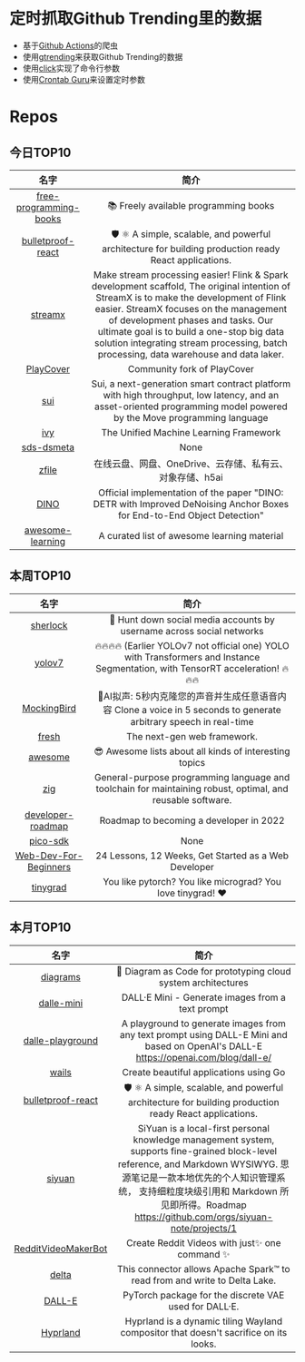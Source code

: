 # 定时抓取Github Trending里的数据
* 基于[Github Actions](https://docs.github.com/en/actions)的爬虫
* 使用[gtrending](https://github.com/hedythedev/gtrending)来获取Github Trending的数据
* 使用[click](https://github.com/pallets/click)实现了命令行参数
* 使用[Crontab Guru](https://crontab.guru/)来设置定时参数

# Repos
## 今日TOP10 
<!-- START OF DAILY_TOP10_REPOS -->
| 名字 | 简介 |
| :----: | :----: |
| [free-programming-books](https://github.com/EbookFoundation/free-programming-books) | 📚 Freely available programming books |
| [bulletproof-react](https://github.com/alan2207/bulletproof-react) | 🛡️ ⚛️ A simple, scalable, and powerful architecture for building production ready React applications. |
| [streamx](https://github.com/streamxhub/streamx) | Make stream processing easier! Flink & Spark development scaffold, The original intention of StreamX is to make the development of Flink easier. StreamX focuses on the management of development phases and tasks. Our ultimate goal is to build a one-stop big data solution integrating stream processing, batch processing, data warehouse and data laker. |
| [PlayCover](https://github.com/PlayCover/PlayCover) | Community fork of PlayCover |
| [sui](https://github.com/MystenLabs/sui) | Sui, a next-generation smart contract platform with high throughput, low latency, and an asset-oriented programming model powered by the Move programming language |
| [ivy](https://github.com/unifyai/ivy) | The Unified Machine Learning Framework |
| [sds-dsmeta](https://github.com/devsuperior/sds-dsmeta) | None |
| [zfile](https://github.com/zhaojun1998/zfile) | 在线云盘、网盘、OneDrive、云存储、私有云、对象存储、h5ai |
| [DINO](https://github.com/IDEACVR/DINO) | Official implementation of the paper "DINO: DETR with Improved DeNoising Anchor Boxes for End-to-End Object Detection" |
| [awesome-learning](https://github.com/afontcu/awesome-learning) | A curated list of awesome learning material |
<!-- END OF DAILY_TOP10_REPOS -->

## 本周TOP10
<!-- START OF WEEKLY_TOP10_REPOS -->
| 名字 | 简介 |
| :----: | :----: |
| [sherlock](https://github.com/sherlock-project/sherlock) | 🔎 Hunt down social media accounts by username across social networks |
| [yolov7](https://github.com/jinfagang/yolov7) | 🔥🔥🔥🔥 (Earlier YOLOv7 not official one) YOLO with Transformers and Instance Segmentation, with TensorRT acceleration! 🔥🔥🔥 |
| [MockingBird](https://github.com/babysor/MockingBird) | 🚀AI拟声: 5秒内克隆您的声音并生成任意语音内容 Clone a voice in 5 seconds to generate arbitrary speech in real-time |
| [fresh](https://github.com/denoland/fresh) | The next-gen web framework. |
| [awesome](https://github.com/sindresorhus/awesome) | 😎 Awesome lists about all kinds of interesting topics |
| [zig](https://github.com/ziglang/zig) | General-purpose programming language and toolchain for maintaining robust, optimal, and reusable software. |
| [developer-roadmap](https://github.com/kamranahmedse/developer-roadmap) | Roadmap to becoming a developer in 2022 |
| [pico-sdk](https://github.com/raspberrypi/pico-sdk) | None |
| [Web-Dev-For-Beginners](https://github.com/microsoft/Web-Dev-For-Beginners) | 24 Lessons, 12 Weeks, Get Started as a Web Developer |
| [tinygrad](https://github.com/geohot/tinygrad) | You like pytorch? You like micrograd? You love tinygrad! ❤️ |
<!-- END OF WEEKLY_TOP10_REPOS -->

## 本月TOP10
<!-- START OF MONTHLY_TOP10_REPOS -->
| 名字 | 简介 |
| :----: | :----: |
| [diagrams](https://github.com/mingrammer/diagrams) | 🎨 Diagram as Code for prototyping cloud system architectures |
| [dalle-mini](https://github.com/borisdayma/dalle-mini) | DALL·E Mini - Generate images from a text prompt |
| [dalle-playground](https://github.com/saharmor/dalle-playground) | A playground to generate images from any text prompt using DALL-E Mini and based on OpenAI's DALL-E https://openai.com/blog/dall-e/ |
| [wails](https://github.com/wailsapp/wails) | Create beautiful applications using Go |
| [bulletproof-react](https://github.com/alan2207/bulletproof-react) | 🛡️ ⚛️ A simple, scalable, and powerful architecture for building production ready React applications. |
| [siyuan](https://github.com/siyuan-note/siyuan) | SiYuan is a local-first personal knowledge management system, supports fine-grained block-level reference, and Markdown WYSIWYG. 思源笔记是一款本地优先的个人知识管理系统， 支持细粒度块级引用和 Markdown 所见即所得。Roadmap https://github.com/orgs/siyuan-note/projects/1 |
| [RedditVideoMakerBot](https://github.com/elebumm/RedditVideoMakerBot) | Create Reddit Videos with just✨ one command ✨ |
| [delta](https://github.com/delta-io/delta) | This connector allows Apache Spark™ to read from and write to Delta Lake. |
| [DALL-E](https://github.com/openai/DALL-E) | PyTorch package for the discrete VAE used for DALL·E. |
| [Hyprland](https://github.com/hyprwm/Hyprland) | Hyprland is a dynamic tiling Wayland compositor that doesn't sacrifice on its looks. |
<!-- END OF MONTHLY_TOP10_REPOS -->
